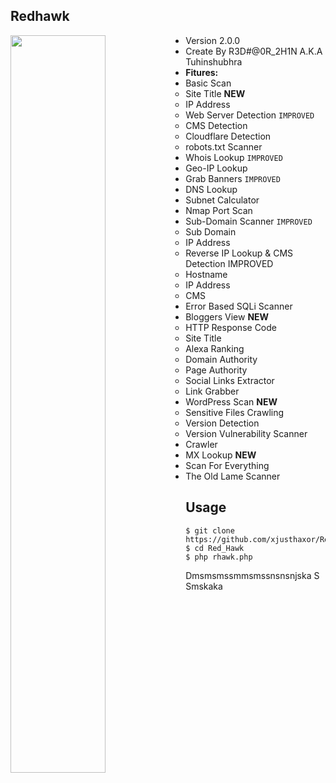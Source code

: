 ## Redhawk

<img src="https://camo.githubusercontent.com/55c6276b22647884f1959d08e05a86ce3822de9c461de0147d4fb877218ee85a/68747470733a2f2f692e696d6775722e636f6d2f474e57774d46622e706e67" width="55%" align="left"><be>
- Version 2.0.0
- Create By R3D#@0R_2H1N A.K.A Tuhinshubhra
- **Fitures:** 
- Basic Scan
  - Site Title **NEW**
  - IP Address
  - Web Server Detection `IMPROVED`
  - CMS Detection
  - Cloudflare Detection
  - robots.txt Scanner
- Whois Lookup `IMPROVED`
- Geo-IP Lookup
- Grab Banners `IMPROVED`
- DNS Lookup
- Subnet Calculator
- Nmap Port Scan
- Sub-Domain Scanner `IMPROVED`
  - Sub Domain
  - IP Address
  - Reverse IP Lookup & CMS Detection IMPROVED
  - Hostname
  - IP Address
  - CMS
- Error Based SQLi Scanner
- Bloggers View **NEW**
  - HTTP Response Code
  - Site Title
  - Alexa Ranking
  - Domain Authority
  - Page Authority
  - Social Links Extractor
  - Link Grabber
- WordPress Scan **NEW**
  - Sensitive Files Crawling
  - Version Detection
  - Version Vulnerability Scanner
- Crawler
- MX Lookup **NEW**
- Scan For Everything 
- The Old Lame Scanner

## Usage
```console
$ git clone https://github.com/xjusthaxor/Red_Hawk
$ cd Red_Hawk
$ php rhawk.php
```
Dmsmsmssmmsmssnsnsnjska
S
Smskaka
